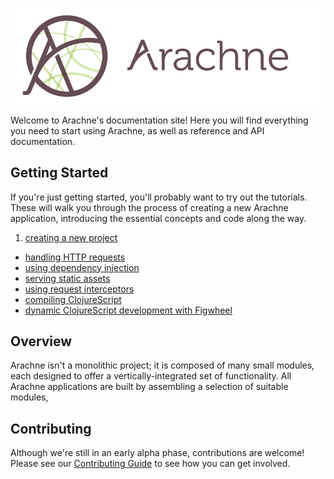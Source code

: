 ![arachne logo](img/logo-horizontal.svg)

Welcome to Arachne's documentation site! Here you will find everything you need to start using Arachne, as well as reference and API documentation.

<h2>Getting Started</h2>

If you're just getting started, you'll probably want to try out the tutorials. These will walk you through the process of creating a new Arachne application, introducing the essential concepts and code along the way.

1. [creating a new project](tutorials/creating-a-project.md)
- [handling HTTP requests](tutorials/http-requests.md)
- [using dependency injection](tutorials/dependency-injection.md)
- [serving static assets](tutorials/serving-assets.md)
- [using request interceptors](tutorials/interceptors.md)
- [compiling ClojureScript](tutorials/cljs.md)
- [dynamic ClojureScript development with Figwheel](tutorials/figwheel.md)


<h2>Overview</h2>

Arachne isn't a monolithic project; it is composed of many small modules, each designed to offer a vertically-integrated set of functionality. All Arachne applications are built by assembling a selection of suitable modules,

<h2>Contributing</h2>

Although we're still in an early alpha phase, contributions are welcome! Please see our [Contributing Guide](contributing.md) to see how you can get involved.
